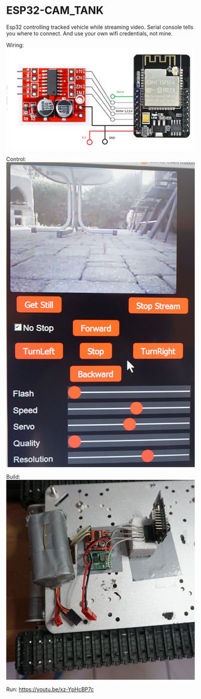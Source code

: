 # ESP32-CAM_TANK
Esp32 controlling tracked vehicle while streaming video.
Serial console tells you where to connect. And use your own wifi credentials, not mine.

Wiring:
![esp32cam.jpg](esp32cam.jpg "Wiring")

Control:
![DSC02367.jpg](DSC02367.jpg "Control")

Build:
![DSC02365.jpg](DSC02365.jpg "Build")

Run:
https://youtu.be/xz-YpHcBP7c
